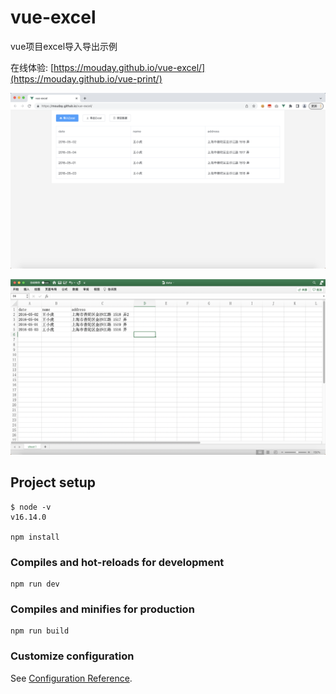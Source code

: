 # vue-excel

vue项目excel导入导出示例

在线体验: [https://mouday.github.io/vue-excel/](https://mouday.github.io/vue-print/)

![](https://raw.githubusercontent.com/mouday/vue-excel/master/img/vue-excel.png)

![](https://raw.githubusercontent.com/mouday/vue-excel/master/img/excel.png)

## Project setup
```
$ node -v
v16.14.0

npm install
```

### Compiles and hot-reloads for development
```
npm run dev
```

### Compiles and minifies for production
```
npm run build
```

### Customize configuration
See [Configuration Reference](https://cli.vuejs.org/config/).
